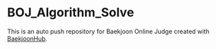 # BOJ_Algorithm_Solve
This is an auto push repository for Baekjoon Online Judge created with [BaekjoonHub](https://github.com/BaekjoonHub/BaekjoonHub).
